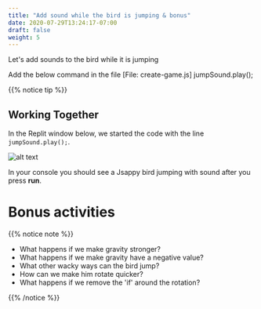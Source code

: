 ```yaml
---
title: "Add sound while the bird is jumping & bonus"
date: 2020-07-29T13:24:17-07:00
draft: false
weight: 5
---
```


Let's add sounds to the bird while it is jumping

Add the below command in the file [File: create-game.js]
    jumpSound.play();

{{% notice tip %}}

## Working Together

In the Replit window below, we started the code with the line `jumpSound.play();`.

![alt text](../img/jump_sound.png "image to add sound to the bird")

In your console you should see a Jsappy bird jumping with sound after you press **run**.

# Bonus activities

{{% notice note %}}

- What happens if we make gravity stronger?
- What happens if we make gravity have a negative value?
- What other wacky ways can the bird jump?
- How can we make him rotate quicker?
- What happens if we remove the 'if' around the rotation?

{{% /notice %}}
